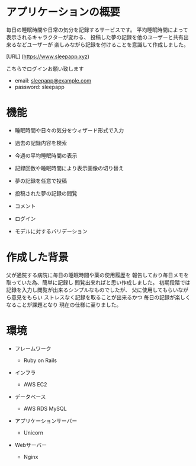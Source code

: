 # アプリケーションの概要

毎日の睡眠時間や日常の気分を記録するサービスです。
平均睡眠時間によって表示されるキャラクターが変わる、
投稿した夢の記録を他のユーザーと共有出来るなどユーザーが
楽しみながら記録を付けることを意識して作成しました。

[URL] (https://www.sleepapp.xyz)

こちらでログインお願い致します
* email: sleepapp@example.com
* password: sleepapp


# 機能

* 睡眠時間や日々の気分をウィザード形式で入力

* 過去の記録内容を検索

* 今週の平均睡眠時間の表示

* 記録回数や睡眠時間により表示画像の切り替え

* 夢の記録を任意で投稿

* 投稿された夢の記録の閲覧

* コメント

* ログイン

* モデルに対するバリデーション

# 作成した背景

父が通院する病院に毎日の睡眠時間や薬の使用履歴を
報告しており毎日メモを取っていた為、簡単に記録し
閲覧出来ればと思い作成しました。
初期段階では記録を入力し閲覧が出来るシンプルなものでしたが、
父に使用してもらいながら意見をもらい
ストレスなく記録を取ることが出来るかつ
毎日の記録が楽しくなることが課題となり
現在の仕様に至りました。

# 環境

* フレームワーク
  - Ruby on Rails

* インフラ
  - AWS EC2

* データベース
  - AWS RDS MySQL

* アプリケーションサーバー
   - Unicorn

* Webサーバー
   - Nginx
